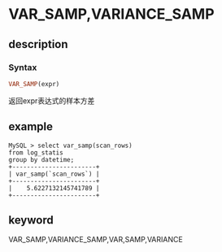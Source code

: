 
# VAR_SAMP,VARIANCE_SAMP

## description

### Syntax

```Haskell
VAR_SAMP(expr)
```

返回expr表达式的样本方差

## example

```plain text
MySQL > select var_samp(scan_rows)
from log_statis
group by datetime;
+-----------------------+
| var_samp(`scan_rows`) |
+-----------------------+
|    5.6227132145741789 |
+-----------------------+
```

## keyword

VAR_SAMP,VARIANCE_SAMP,VAR,SAMP,VARIANCE
